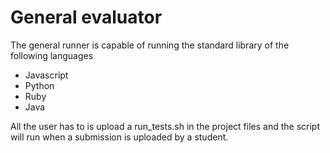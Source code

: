 # General evaluator
The general runner is capable of running the standard library of the following languages
- Javascript
- Python
- Ruby
- Java

All the user has to is upload a run_tests.sh in the project files and the script will run when a submission is uploaded by a student.